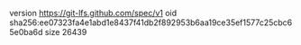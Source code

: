 version https://git-lfs.github.com/spec/v1
oid sha256:ee07323fa4e1abd1e8437f41db2f892953b6aa19ce35ef1577c25cbc65e0ba6d
size 26439
